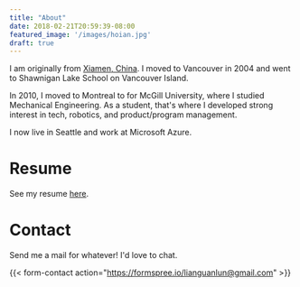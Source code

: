 ```yaml
---
title: "About"
date: 2018-02-21T20:59:39-08:00
featured_image: '/images/hoian.jpg'
draft: true
---
```


I am originally from [Xiamen, China](http://en.wikipedia.org/wiki/Xiamen). I moved to Vancouver in 2004 and went to Shawnigan Lake School on Vancouver Island. 

In 2010, I moved to Montreal to for McGill University, where I studied Mechanical Engineering. As a student, that's where I developed strong interest in tech, robotics, and product/program management.

I now live in Seattle and work at Microsoft Azure.

# Resume

See my resume [here](/resume/JohnLianCV.pdf).

# Contact

Send me a mail for whatever! I'd love to chat.

{{< form-contact action="https://formspree.io/lianguanlun@gmail.com"  >}}